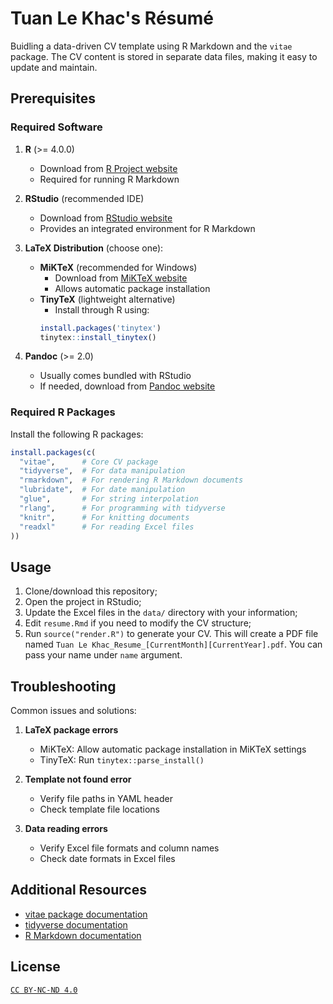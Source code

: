 # Tuan Le Khac's Résumé

Buidling a data-driven CV template using R Markdown and the `vitae` package. 
The CV content is stored in separate data files, making it easy to update and maintain.

## Prerequisites

### Required Software

1. **R** (>= 4.0.0)
   - Download from [R Project website](https://www.r-project.org/)
   - Required for running R Markdown

2. **RStudio** (recommended IDE)
   - Download from [RStudio website](https://posit.co/download/rstudio-desktop/)
   - Provides an integrated environment for R Markdown

3. **LaTeX Distribution** (choose one):
   - **MiKTeX** (recommended for Windows)
     - Download from [MiKTeX website](https://miktex.org/download)
     - Allows automatic package installation
   - **TinyTeX** (lightweight alternative)
     - Install through R using:
     ```r
     install.packages('tinytex')
     tinytex::install_tinytex()
     ```

4. **Pandoc** (>= 2.0)
   - Usually comes bundled with RStudio
   - If needed, download from [Pandoc website](https://pandoc.org/installing.html)

### Required R Packages

Install the following R packages:

```r
install.packages(c(
  "vitae",      # Core CV package
  "tidyverse",  # For data manipulation
  "rmarkdown",  # For rendering R Markdown documents
  "lubridate",  # For date manipulation
  "glue",       # For string interpolation
  "rlang",      # For programming with tidyverse
  "knitr",      # For knitting documents
  "readxl"      # For reading Excel files
))
```

## Usage

1. Clone/download this repository;
2. Open the project in RStudio;
3. Update the Excel files in the `data/` directory with your information;
4. Edit `resume.Rmd` if you need to modify the CV structure;
5. Run `source("render.R")` to generate your CV. This will create a PDF file named `Tuan Le Khac_Resume_[CurrentMonth][CurrentYear].pdf`. You can pass your name under `name` argument.

## Troubleshooting

Common issues and solutions:

1. **LaTeX package errors**
   - MiKTeX: Allow automatic package installation in MiKTeX settings
   - TinyTeX: Run `tinytex::parse_install()`

2. **Template not found error**
   - Verify file paths in YAML header
   - Check template file locations

3. **Data reading errors**
   - Verify Excel file formats and column names
   - Check date formats in Excel files

## Additional Resources

- [vitae package documentation](https://pkg.mitchelloharawild.com/vitae/)
- [tidyverse documentation](https://www.tidyverse.org/)
- [R Markdown documentation](https://rmarkdown.rstudio.com/)

## License

[`CC BY-NC-ND 4.0`](https://creativecommons.org/licenses/by-nc-nd/4.0/)
